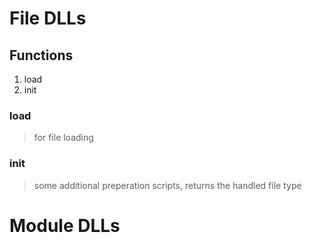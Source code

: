 # File DLLs

## Functions

1. load
2. init

### load
> for file loading

### init
> some additional preperation scripts, returns the handled file type

# Module DLLs